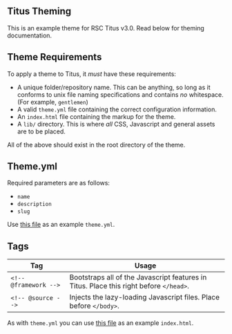## Titus Theming
This is an example theme for RSC Titus v3.0. Read below for theming documentation.

## Theme Requirements
To apply a theme to Titus, it *must* have these requirements:

- A unique folder/repository name. This can be anything, so long as it conforms to unix file naming specifications and contains *no* whitespace. (For example, `gentlemen`)
- A valid `theme.yml` file containing the correct configuration information.
- An `index.html` file containing the markup for the theme.
- A `lib/` directory. This is where *all* CSS, Javascript and general assets are to be placed.

All of the above should exist in the root directory of the theme.

## Theme.yml
Required parameters are as follows: 
- `name`
- `description`
- `slug`

Use [this file](https://github.com/jonlambert/rsc-example-theme/blob/master/theme.yml) as an example `theme.yml`.

## Tags

|Tag                  |Usage                                                                                                    |
|---------------------|---------------------------------------------------------------------------------------------------------|
|`<!-- @framework -->`|Bootstraps all of the Javascript features in Titus. Place this right before `</head>`.                   |
|`<!-- @source -->`   |Injects the lazy-loading Javascript files. Place before `</body>`.                                       |

As with `theme.yml` you can use [this file](https://github.com/jonlambert/rsc-example-theme/blob/master/index.html) as an example `index.html`.
